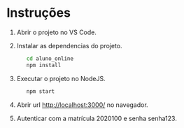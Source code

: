 # Instruções

1. Abrir o projeto no VS Code.
2. Instalar as dependencias do projeto.

   ```bash
      cd aluno_online
      npm install
   ```

3. Executar o projeto no NodeJS.

   ```bash
      npm start
   ```

4. Abrir url <http://localhost:3000/> no navegador.

5. Autenticar com a matrícula 2020100 e senha senha123.
